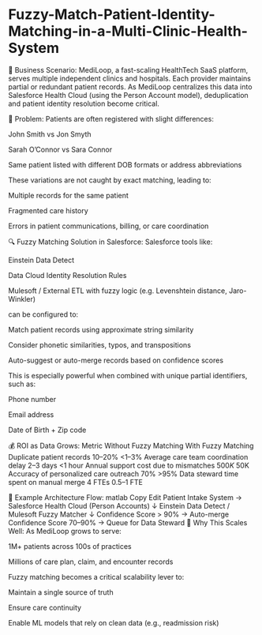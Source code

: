 # Fuzzy-Match-Patient-Identity-Matching-in-a-Multi-Clinic-Health-System


🎯 Business Scenario:
MediLoop, a fast-scaling HealthTech SaaS platform, serves multiple independent clinics and hospitals. Each provider maintains partial or redundant patient records. As MediLoop centralizes this data into Salesforce Health Cloud (using the Person Account model), deduplication and patient identity resolution become critical.

🧠 Problem:
Patients are often registered with slight differences:

John Smith vs Jon Smyth

Sarah O’Connor vs Sara Connor

Same patient listed with different DOB formats or address abbreviations

These variations are not caught by exact matching, leading to:

Multiple records for the same patient

Fragmented care history

Errors in patient communications, billing, or care coordination

🔍 Fuzzy Matching Solution in Salesforce:
Salesforce tools like:

Einstein Data Detect

Data Cloud Identity Resolution Rules

Mulesoft / External ETL with fuzzy logic (e.g. Levenshtein distance, Jaro-Winkler)

can be configured to:

Match patient records using approximate string similarity

Consider phonetic similarities, typos, and transpositions

Auto-suggest or auto-merge records based on confidence scores

This is especially powerful when combined with unique partial identifiers, such as:

Phone number

Email address

Date of Birth + Zip code

💰 ROI as Data Grows:
Metric	Without Fuzzy Matching	With Fuzzy Matching
Duplicate patient records	10–20%	<1–3%
Average care team coordination delay	2–3 days	<1 hour
Annual support cost due to mismatches	$500K	~$50K
Accuracy of personalized care outreach	70%	>95%
Data steward time spent on manual merge	4 FTEs	0.5–1 FTE

🔗 Example Architecture Flow:
matlab
Copy
Edit
Patient Intake System → Salesforce Health Cloud (Person Accounts)
           ↓
Einstein Data Detect / Mulesoft Fuzzy Matcher
           ↓
Confidence Score > 90% → Auto-merge
Confidence Score 70–90% → Queue for Data Steward
🚀 Why This Scales Well:
As MediLoop grows to serve:

1M+ patients across 100s of practices

Millions of care plan, claim, and encounter records

Fuzzy matching becomes a critical scalability lever to:

Maintain a single source of truth

Ensure care continuity

Enable ML models that rely on clean data (e.g., readmission risk)
